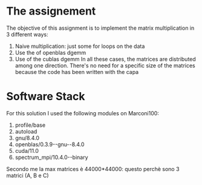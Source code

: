 # The assignement
The objective of this assignment is to implement the matrix multiplication in 3 different ways:
1. Naive multiplication: just some for loops on the data
2. Use the of openblas dgemm
3. Use of the cublas dgemm
In all these cases, the matrices are distributed among one direction. There's no need for a specific size of the matrices because the code has been written with the capa

# Software Stack
For this solution I used the following modules on Marconi100:
1. profile/base
2. autoload   
3. gnu/8.4.0 
4. openblas/0.3.9--gnu--8.4.0   
5. cuda/11.0   
6. spectrum_mpi/10.4.0--binary  

Secondo me la max matrices è 44000*44000: questo perchè sono 3 matrici (A, B e C)